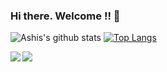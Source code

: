 ### Hi there. Welcome !! 👋


![Ashis's github stats](https://github-readme-stats.vercel.app/api?username=ashchk&show_icons=true&theme=radical)
[![Top Langs](https://github-readme-stats.vercel.app/api/top-langs/?username=ashchk&show_icons=true&theme=radical)](https://github.com/ashchk/github-readme-stats)

<a href="https://github.com/ashchk/github-readme-stats">
  <img align="left" src="https://github-readme-stats.vercel.app/api/pin/?username=ashchk&repo=github-readme-stats" />
</a>
<a href="https://github.com/ashchk/DesignPattern">
  <img align="left" src="https://github-readme-stats.vercel.app/api/pin/?username=ashchk&show_icons=true&theme=highcontrast&repo=DesignPattern" />
</a>

<!--
**ashchk/ashchk** is a ✨ _special_ ✨ repository because its `README.md` (this file) appears on your GitHub profile.
// theme can be dark, radical, merko, gruvbox, tokyonight, onedark, cobalt, synthwave, highcontrast, dracula
Here are some ideas to get you started:

- 🔭 I’m currently working on ...
- 🌱 I’m currently learning ...
- 👯 I’m looking to collaborate on ...
- 🤔 I’m looking for help with ...
- 💬 Ask me about ...
- 📫 How to reach me: ...
- 😄 Pronouns: ...
- ⚡ Fun fact: ...
-->
